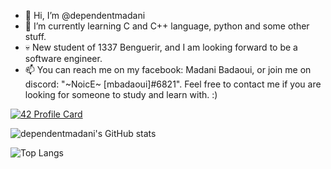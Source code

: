 - :wave: Hi, I’m @dependentmadani
- :pray: I’m currently learning C and C++ language, python and some other stuff.
- :skull: New student of 1337 Benguerir, and I am looking forward to be a software engineer.
- 📫 You can reach me on my facebook: Madani Badaoui, or join me on discord: "~NoicE~ [mbadaoui]#6821". Feel free to contact me if you are looking for someone to study and learn with. :)

[![42 Profile Card](https://1337-readme.vercel.app/api/profile?cursus=42cursus&dark=true&email=hide&login=mbadaoui)](https://github.com/mohouyizme/1337-readme)
<!---
dependentmadani/dependentmadani is a ✨ special ✨ repository because its `README.md` (this file) appears on your GitHub profile.
You can click the Preview link to take a look at your changes.
--->


![dependentmadani's GitHub stats](https://github-readme-stats.vercel.app/api?username=dependentmadani&show_icons=true&theme=tokyonight)

![Top Langs](https://github-readme-stats.vercel.app/api/top-langs/?username=dependentmadani&theme=tokyonight)
